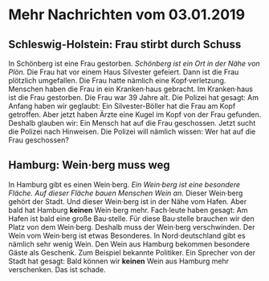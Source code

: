 # Mehr Nachrichten vom 03.01.2019


## Schleswig-Holstein: Frau stirbt durch Schuss
In Schönberg ist eine Frau gestorben. 
*Schönberg ist ein Ort in der Nähe von Plön.* Die Frau hat vor einem Haus Silvester gefeiert. Dann ist die Frau plötzlich umgefallen. Die Frau hatte nämlich eine Kopf·verletzung. Menschen haben die Frau in ein Kranken·haus gebracht. Im Kranken·haus ist die Frau gestorben. Die Frau war 39 Jahre alt. Die Polizei hat gesagt: Am Anfang haben wir geglaubt: Ein Silvester-Böller hat die Frau am Kopf getroffen. Aber jetzt haben Ärzte eine Kugel im Kopf von der Frau gefunden. Deshalb glauben wir: Ein Mensch hat auf die Frau geschossen. Jetzt sucht die Polizei nach Hinweisen. Die Polizei will nämlich wissen: Wer hat auf die Frau geschossen? 

## Hamburg: Wein·berg muss weg
In Hamburg gibt es einen Wein·berg. 
*Ein Wein·berg ist eine besondere Fläche.* 
*Auf dieser Fläche bauen Menschen Wein an.* Dieser Wein·berg gehört der Stadt. Und dieser Wein·berg ist in der Nähe vom Hafen. Aber bald hat Hamburg **keinen** Wein·berg mehr. Fach·leute haben gesagt: Am Hafen ist bald eine große Bau·stelle. Für diese Bau·stelle brauchen wir den Platz von dem Wein·berg. Deshalb muss der Wein·berg verschwinden. Der Wein vom Wein·berg ist etwas Besonderes. In Nord·deutschland gibt es nämlich sehr wenig Wein. Den Wein aus Hamburg bekommen besondere Gäste als Geschenk. Zum Beispiel bekannte Politiker. Ein Sprecher von der Stadt hat gesagt: Bald können wir **keinen** Wein aus Hamburg mehr verschenken. Das ist schade. 
